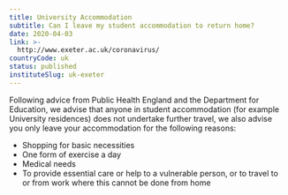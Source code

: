 ```yaml
---
title: University Accommodation
subtitle: Can I leave my student accommodation to return home?
date: 2020-04-03
link: >-
  http://www.exeter.ac.uk/coronavirus/
countryCode: uk
status: published
instituteSlug: uk-exeter
---
```

Following advice from Public Health England and the Department for Education, we advise that anyone in student accommodation (for example University residences) does not undertake further travel, we also advise you only leave your accommodation for the following reasons:

  * Shopping for basic necessities
  * One form of exercise a day
  * Medical needs
  * To provide essential care or help to a vulnerable person, or to travel to or from work where this cannot be done from home


